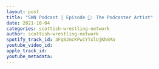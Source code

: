```yaml
---
layout: post
title: "SWN Podcast | Episode 💯: The Podcaster Artist"
date: 2021-10-04
categories: scottish-wrestling-network
author: scottish-wrestling-network
spotify_track_id: 3Fq8JmcKPw1YTxlUjKhSMa
youtube_video_id: 
apple_track_id: 
youtube_metadata: 
---
```

